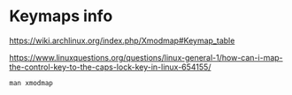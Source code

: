 # Keymaps info

https://wiki.archlinux.org/index.php/Xmodmap#Keymap_table

https://www.linuxquestions.org/questions/linux-general-1/how-can-i-map-the-control-key-to-the-caps-lock-key-in-linux-654155/

`man xmodmap`
